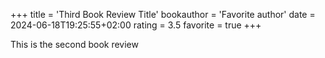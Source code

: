 +++
title = 'Third Book Review Title'
bookauthor = 'Favorite author'
date = 2024-06-18T19:25:55+02:00
rating = 3.5
favorite = true
+++

This is the second book review